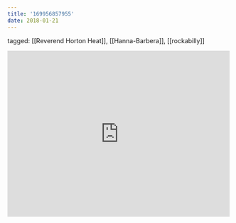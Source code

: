 ```yaml
---
title: '169956857955'
date: 2018-01-21
---
```

tagged: [[Reverend Horton Heat]], [[Hanna-Barbera]], [[rockabilly]]
<iframe allow="accelerometer; autoplay; clipboard-write; encrypted-media; gyroscope; picture-in-picture" allowfullscreen="" frameborder="0" height="375" id="youtube_iframe" src="https://www.youtube.com/embed/40FsKwX-K8U?feature=oembed&amp;enablejsapi=1&amp;origin=https://safe.txmblr.com&amp;wmode=opaque" width="500"></iframe>